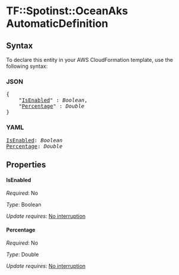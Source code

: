 # TF::Spotinst::OceanAks AutomaticDefinition

## Syntax

To declare this entity in your AWS CloudFormation template, use the following syntax:

### JSON

<pre>
{
    "<a href="#isenabled" title="IsEnabled">IsEnabled</a>" : <i>Boolean</i>,
    "<a href="#percentage" title="Percentage">Percentage</a>" : <i>Double</i>
}
</pre>

### YAML

<pre>
<a href="#isenabled" title="IsEnabled">IsEnabled</a>: <i>Boolean</i>
<a href="#percentage" title="Percentage">Percentage</a>: <i>Double</i>
</pre>

## Properties

#### IsEnabled

_Required_: No

_Type_: Boolean

_Update requires_: [No interruption](https://docs.aws.amazon.com/AWSCloudFormation/latest/UserGuide/using-cfn-updating-stacks-update-behaviors.html#update-no-interrupt)

#### Percentage

_Required_: No

_Type_: Double

_Update requires_: [No interruption](https://docs.aws.amazon.com/AWSCloudFormation/latest/UserGuide/using-cfn-updating-stacks-update-behaviors.html#update-no-interrupt)

